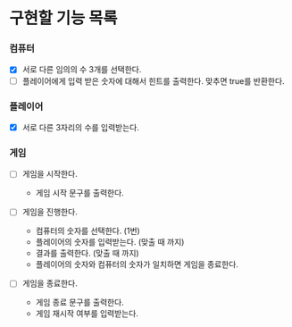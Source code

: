 # 구현할 기능 목록

### 컴퓨터

- [x] 서로 다른 임의의 수 3개를 선택한다.
- [ ] 플레이어에게 입력 받은 숫자에 대해서 힌트를 출력한다. 맞추면 true를 반환한다.

### 플레이어

- [x] 서로 다른 3자리의 수를 입력받는다.

### 게임

- [ ] 게임을 시작한다.
    - 게임 시작 문구를 출력한다.
- [ ] 게임을 진행한다.
    - 컴퓨터의 숫자를 선택한다. (1번)
    - 플레이어의 숫자를 입력받는다. (맞출 때 까지)
    - 결과를 출력한다. (맞출 때 까지)
    - 플레이어의 숫자와 컴퓨터의 숫자가 일치하면 게임을 종료한다.

- [ ] 게임을 종료한다.
    - 게임 종료 문구를 출력한다.
    - 게임 재시작 여부를 입력받는다.